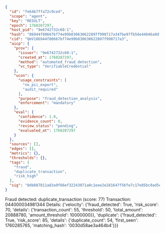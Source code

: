 ```json
{
  "id": "fe64b7ffa72c9ce4",
  "scope": "agent",
  "key": "RESULT",
  "epoch": 1760287297,
  "host_pid": "9e6742732c60:1",
  "hash": "86944f80667bf74e99b030630622897f990717a347be97fb5de44646a9df8d69",
  "cid": "QmV186944f80667bf74e99b030630622897f990717a3",
  "aicp": {
    "prov": {
      "issuer": "9e6742732c60:1",
      "created_at": 1760287297,
      "method": "automated_fraud_detection",
      "vc_type": "VerifiableCredential"
    },
    "ucon": {
      "usage_constraints": [
        "no_pii_export",
        "audit_required"
      ],
      "purpose": "fraud_detection_analysis",
      "enforcement": "mandatory"
    },
    "eval": {
      "confidence": 1.0,
      "evidence_count": 0,
      "review_status": "pending",
      "evaluated_at": 1760287297
    }
  },
  "sources": [],
  "edges": [],
  "metrics": {},
  "thresholds": {},
  "tags": [
    "fraud",
    "duplicate_transaction",
    "risk_high"
  ],
  "sig": "0db887811a83a9f66ef32243071a0c1eee2e281647f56fe7c17e85bc0ad5e531"
}
```

Fraud detected: duplicate_transaction (score: 77)
Transaction: 044000034981344
Details: {'velocity': {'fraud_detected': True, 'risk_score': 70, 'details': {'transaction_count': 55, 'threshold': 50, 'total_amount': 20888780, 'amount_threshold': 10000000}}, 'duplicate': {'fraud_detected': True, 'risk_score': 85, 'details': {'duplicate_count': 54, 'first_seen': 1760285765, 'matching_hash': '0030d58ae3a464b4'}}}